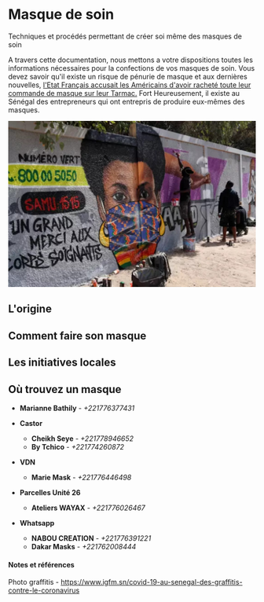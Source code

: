 # Masque de soin
Techniques et procédés permettant de créer soi même des masques de soin

A travers cette documentation, nous mettons a votre dispositions toutes les informations nécessaires pour la confections de vos masques de soin. Vous devez savoir qu'il existe un risque de pénurie de masque et aux dernières nouvelles, [l'Etat Français accusait les Américains d'avoir racheté toute leur commande de masque sur leur Tarmac.](https://www.liberation.fr/france/2020/04/01/une-commande-francaise-de-masques-detournee-vers-les-etats-unis-sur-un-tarmac-chinois_1783805)
Fort Heureusement, il existe au Sénégal des entrepreneurs qui ont entrepris de produire eux-mêmes des masques.

![Boucles d’oreilles, masque coloré ajusté sur la bouche et les yeux, Madzoo et ses coéquipiers](Ressources/images/graffitis_masque_colore_ajuste_sur_la_bouche_et_les_yeux-Madzoo.jpg)


## L'origine

## Comment faire son masque

## Les initiatives locales

## Où trouvez un masque

* **Marianne Bathily** - *+221776377431*

* **Castor**
    * **Cheikh Seye** - *+221778946652*
    * **By Tchico** - *+221774260872*
* **VDN**
    * **Marie Mask** - *+221776446498*

* **Parcelles Unité 26**
    * **Ateliers WAYAX** - *+221776026467*
* **Whatsapp**
    * **NABOU CREATION** - *+221776391221*
    * **Dakar Masks** - *+221762008444*


#### Notes et références

Photo graffitis - https://www.igfm.sn/covid-19-au-senegal-des-graffitis-contre-le-coronavirus